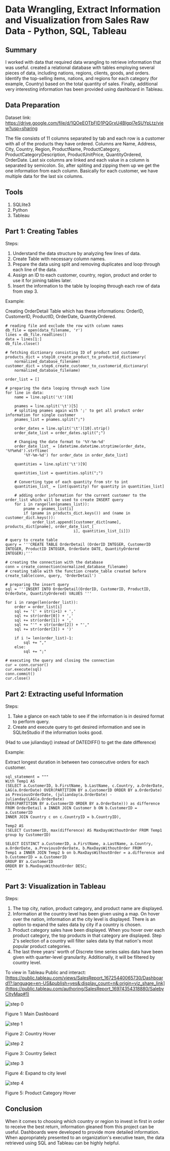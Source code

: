 # Data Wrangling, Extract Information and Visualization from Sales Raw Data - Python, SQL, Tableau

## Summary
I worked with data that required data wrangling to retrieve information that was useful. created a relational database with tables employing several pieces of data, including nations, regions, clients, goods, and orders. Identify the top-selling items, nations, and regions for each category (for example, Country) based on the total quantity of sales. Finally, additional very interesting information has been provided using dashboard in Tableau.

## Data Preparation

Dataset link: https://drive.google.com/file/d/1QOeEOTbFID1PQGrxU4Blgpl7eSUYpLtz/view?usp=sharing

The file consists of 11 columns separated by tab and each row is a customer with all of the products they have ordered. Columns are Name, Address, City, Country, Region, ProductName, ProductCategory, ProductCategoryDescription, ProductUnitPrice, QuantityOrdered, OrderDate. Last six columns are linked and each value in a column is separated by semicolon. So, after spliting and zipping them up we get the one information from each column. Basically for each customer, we have multiple data for the last six columns.

## Tools
1. SQLlite3
2. Python
3. Tableau

## Part 1: Creating Tables
Steps:
1. Understand the data structure by analyzing few lines of data.
2. Create Table with necessary column names.
3. Prepare the data using split and removing duplicates and loop through each line of the data.
4. Assign an ID to each customer, country, region, product and order to use it for joining tables later.
5. Insert the information to the table by looping through each row of data from step 3.

Example:

Creating OrderDetail Table which has these informations: OrderID, CustomerID, ProductID, OrderDate, QuantityOrdered.

    # reading file and exclude the row with column names
    db_file = open(data_filename, 'r')
    lines = db_file.readlines()
    data = lines[1:]
    db_file.close()
    
    # fetching dictionary consisting ID of product and customer
    products_dict = step10_create_product_to_productid_dictionary(
        normalized_database_filename)
    customer_dict = step6_create_customer_to_customerid_dictionary(
        normalized_database_filename)

    order_list = []

    # preparing the data looping through each line
    for line in data:
        name = line.split('\t')[0]
       
        pnames = line.split('\t')[5]
        # spliting pnames again with ';' to get all product order information for single customer
        pnames_list = pnames.split(";")

        order_dates = line.split('\t')[10].strip()
        order_date_list = order_dates.split(";")

        # Changing the date format to '%Y-%m-%d'
        order_date_list_ = [datetime.datetime.strptime(order_date, '%Y%m%d').strftime(
            '%Y-%m-%d') for order_date in order_date_list]

        quantities = line.split('\t')[9]

        quantities_list = quantities.split(";")
        
        # Converting type of each quantity from str to int
        quantities_list_ = [int(quantity) for quantity in quantities_list]

        # adding order information for the current customer to the order_list which will be used to create INSERT query
        for i in range(len(pnames_list)):
            pname = pnames_list[i]
            if (pname in products_dict.keys()) and (name in customer_dict.keys()):
                order_list.append([customer_dict[name], products_dict[pname], order_date_list_[
                                  i], quantities_list_[i]])

    # query to create table
    query = '''CREATE TABLE OrderDetail (OrderID INTEGER, CustomerID INTEGER, ProductID INTEGER, OrderDate DATE, QuantityOrdered INTEGER);'''

    # creating the connection with the database
    conn = create_connection(normalized_database_filename)
    # creating table with the function create_table created before
    create_table(conn, query, 'OrderDetail')

    # preparing the insert query
    sql = '''INSERT INTO OrderDetail(OrderID, CustomerID, ProductID, OrderDate, QuantityOrdered) VALUES '''

    for i in range(len(order_list)):
        order = order_list[i]
        sql += '(' + str(i+1) + ','
        sql += str(order[0]) + ','
        sql += str(order[1]) + ','
        sql += "'" + str(order[2]) + "',"
        sql += str(order[3]) + ')'

        if i != len(order_list)-1:
            sql += ","
        else:
            sql += ";"

    # executing the query and closing the connection
    cur = conn.cursor()
    cur.execute(sql)
    conn.commit()
    cur.close()

## Part 2: Extracting useful Information

Steps:
1. Take a glance on each table to see if the information is in desired format to perform query.
2. Create and execute query to get desired information and see in SQLiteStudio if the information looks good.

(Had to use julianday() instead of DATEDIFF() to get the date difference)

Example:

Extract longest duration in between two consecutive orders for each customer.

    sql_statement = """
	With Temp1 AS
	(SELECT a.CustomerID, b.FirstName, b.LastName, c.Country, a.OrderDate, LAG(a.OrderDate) OVER(PARTITION BY a.CustomerID ORDER BY a.OrderDate) as PreviousOrderDate, (julianday(a.OrderDate) - julianday(LAG(a.OrderDate)
	OVER(PARTITION BY a.CustomerID ORDER BY a.OrderDate))) as difference
	FROM OrderDetail a INNER JOIN Customer b ON b.CustomerID = a.CustomerID
	INNER JOIN Country c on c.CountryID = b.CountryID),

	Temp2 AS
	(SELECT CustomerID, max(difference) AS MaxDaysWithoutOrder FROM Temp1
	group by CustomerID)

	SELECT DISTINCT a.CustomerID, a.FirstName, a.LastName, a.Country, a.OrderDate, a.PreviousOrderDate, b.MaxDaysWithoutOrder FROM 
	Temp1 a INNER JOIN Temp2 b on b.MaxDaysWithoutOrder = a.difference and b.CustomerID = a.CustomerID
	GROUP BY a.CustomerID
	ORDER BY b.MaxDaysWithoutOrder DESC;
	"""

## Part 3: Visualization in Tableau

Steps:
1. The top city, nation, product category, and product name are displayed.
2. Information at the country level has been given using a map. On hover over the nation, information at the city level is displayed. There is an option to expand the sales data by city if a country is chosen.
3. Product category sales have been displayed. When you hover over each product category, the top products in that category are displayed. Step 2's selection of a country will filter sales data by that nation's most popular product categories.
4. The last three years' worth of Discrete time series sales data have been given with quarter-level granularity. Additionally, it will be filtered by country level.

To view in Tableau Public and interact: [https://public.tableau.com/views/SalesReport_16725440065730/Dashboard1?:language=en-US&publish=yes&:display_count=n&:origin=viz_share_link](https://public.tableau.com/authoring/SalesReport_16974354318880/SalebyCityMap#1)

![step 0](https://github.com/Imrul2322/Data-Wrangling-and-Extract-information-using-Python-and-SQL/blob/main/Viz%20Assets/main%20dashboard.png "title")

Figure 1: Main Dashboard

![step 1](https://github.com/Imrul2322/Data-Wrangling-and-Extract-information-using-Python-and-SQL/blob/main/Viz%20Assets/country%20hover.png "title")

Figure 2: Country Hover

![step 2](https://github.com/Imrul2322/Data-Wrangling-and-Extract-information-using-Python-and-SQL/blob/main/Viz%20Assets/select%20country.png "title")

Figure 3: Country Select

![step 3](https://github.com/Imrul2322/Data-Wrangling-and-Extract-information-using-Python-and-SQL/blob/main/Viz%20Assets/expand%20city%20level.png "title")

Figure 4: Expand to city level

![step 4](https://github.com/Imrul2322/Data-Wrangling-and-Extract-information-using-Python-and-SQL/blob/main/Viz%20Assets/product%20cat%20hover.png "title")

Figure 5: Product Category Hover

## Conclusion
When it comes to choosing which country or region to invest in first in order to receive the best return, information gleaned from this project can be useful. Dashboards were developed to provide more detailed information. When appropriately presented to an organization's executive team, the data retrieved using SQL and Tableau can be highly helpful.
